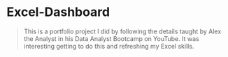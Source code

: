 # Excel-Dashboard
> This is a portfolio project I did by following the details taught by Alex the Analyst in his Data Analyst Bootcamp on YouTube. It was interesting getting to do this and refreshing my Excel skills.

